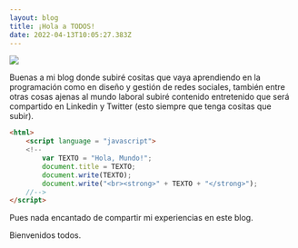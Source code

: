 ```yaml
---
layout: blog
title: ¡Hola a TODOS!
date: 2022-04-13T10:05:27.383Z
---
```

<!--StartFragment-->

![](/4ece9a7bfba5b1893fc54508892b11eb.gif)

Buenas a mi blog donde subiré cositas que vaya aprendiendo en la programación como en diseño y gestión de redes sociales, también entre otras cosas ajenas al mundo laboral subiré contenido entretenido que será compartido en Linkedin y Twitter (esto siempre que tenga cositas que subir). 

```html
<html>
	<script language = "javascript">
	<!--
		var TEXTO = "Hola, Mundo!";
		document.title = TEXTO;
		document.write(TEXTO);
		document.write("<br><strong>" + TEXTO + "</strong>");
	//-->
</script>
```

Pues nada encantado de compartir mi experiencias en este blog. 



Bienvenidos todos.

<!--EndFragment-->